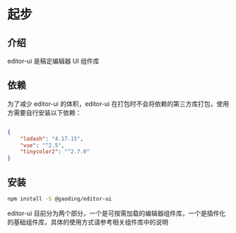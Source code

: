 # 起步

## 介绍

editor-ui 是稿定编辑器 UI 组件库

## 依赖

为了减少 editor-ui 的体积，editor-ui 在打包时不会将依赖的第三方库打包，使用方需要自行安装以下依赖：

``` json

{
    "lodash": "4.17.15",
    "vue": "^2.5",
    "tinycolor2": "^2.7.0"
}

```

## 安装

``` bash
npm install -S @gaoding/editor-ui
```

editor-ui 目前分为两个部分，一个是可按需加载的编辑器组件库，一个是插件化的基础组件库，具体的使用方式请参考相关组件库中的说明